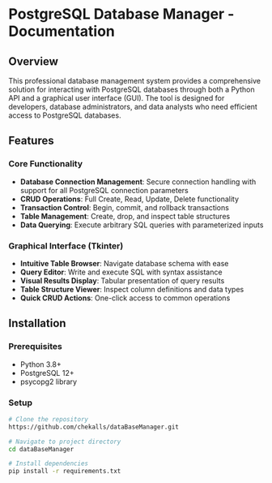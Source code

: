 # PostgreSQL Database Manager - Documentation

## Overview

This professional database management system provides a comprehensive solution for interacting with PostgreSQL databases through both a Python API and a graphical user interface (GUI). The tool is designed for developers, database administrators, and data analysts who need efficient access to PostgreSQL databases.

## Features

### Core Functionality
- **Database Connection Management**: Secure connection handling with support for all PostgreSQL connection parameters
- **CRUD Operations**: Full Create, Read, Update, Delete functionality
- **Transaction Control**: Begin, commit, and rollback transactions
- **Table Management**: Create, drop, and inspect table structures
- **Data Querying**: Execute arbitrary SQL queries with parameterized inputs

### Graphical Interface (Tkinter)
- **Intuitive Table Browser**: Navigate database schema with ease
- **Query Editor**: Write and execute SQL with syntax assistance
- **Visual Results Display**: Tabular presentation of query results
- **Table Structure Viewer**: Inspect column definitions and data types
- **Quick CRUD Actions**: One-click access to common operations

## Installation

### Prerequisites
- Python 3.8+
- PostgreSQL 12+
- psycopg2 library

### Setup
```bash
# Clone the repository
https://github.com/chekalls/dataBaseManager.git

# Navigate to project directory
cd dataBaseManager

# Install dependencies
pip install -r requirements.txt